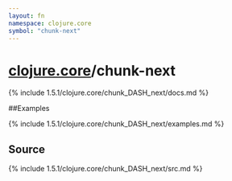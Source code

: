 ```yaml
---
layout: fn
namespace: clojure.core
symbol: "chunk-next"
---
```


# [clojure.core](../)/chunk-next

{% include 1.5.1/clojure.core/chunk_DASH_next/docs.md %}

##Examples

{% include 1.5.1/clojure.core/chunk_DASH_next/examples.md %}
## Source
{% include 1.5.1/clojure.core/chunk_DASH_next/src.md %}

